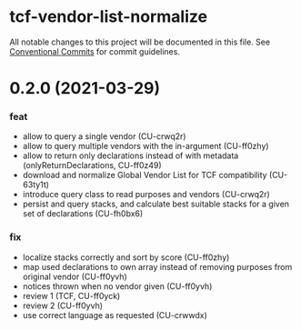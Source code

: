 # tcf-vendor-list-normalize

All notable changes to this project will be documented in this file.
See [Conventional Commits](https://conventionalcommits.org) for commit guidelines.

# 0.2.0 (2021-03-29)


### feat

* allow to query a single vendor (CU-crwq2r)
* allow to query multiple vendors with the in-argument (CU-ff0zhy)
* allow to return only declarations instead of with metadata (onlyReturnDeclarations, CU-ff0z49)
* download and normalize Global Vendor List for TCF compatibility (CU-63ty1t)
* introduce query class to read purposes and vendors (CU-crwq2r)
* persist and query stacks, and calculate best suitable stacks for a given set of declarations (CU-fh0bx6)


### fix

* localize stacks correctly and sort by score (CU-ff0zhy)
* map used declarations to own array instead of removing purposes from original vendor (CU-ff0yvh)
* notices thrown when no vendor given (CU-ff0yvh)
* review 1 (TCF, CU-ff0yck)
* review 2 (CU-ff0yvh)
* use correct language as requested (CU-crwwdx)
